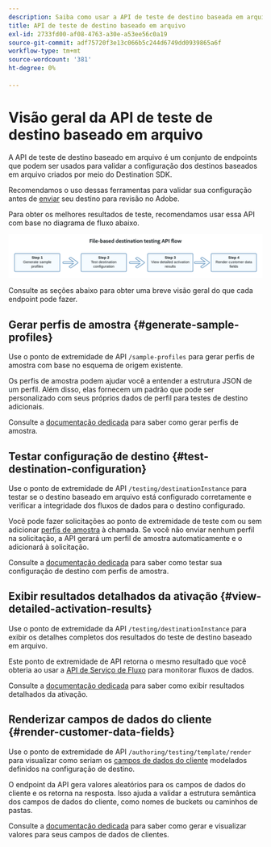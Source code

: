 ```yaml
---
description: Saiba como usar a API de teste de destino baseada em arquivo para validar a configuração dos destinos baseados em arquivo criados por meio do Destination SDK.
title: API de teste de destino baseado em arquivo
exl-id: 2733fd00-af08-4763-a30e-a53ee56c0a19
source-git-commit: adf75720f3e13c066b5c244d6749dd0939865a6f
workflow-type: tm+mt
source-wordcount: '381'
ht-degree: 0%

---
```



# Visão geral da API de teste de destino baseado em arquivo

A API de teste de destino baseado em arquivo é um conjunto de endpoints que podem ser usados para validar a configuração dos destinos baseados em arquivo criados por meio do Destination SDK.

Recomendamos o uso dessas ferramentas para validar sua configuração antes de [enviar](../../guides/submit-destination.md) seu destino para revisão no Adobe.

Para obter os melhores resultados de teste, recomendamos usar essa API com base no diagrama de fluxo abaixo.

![Diagrama mostrando o fluxo de teste de destino recomendado](../../assets/testing-api/batch-destinations/file-based-testing-flow.png)

Consulte as seções abaixo para obter uma breve visão geral do que cada endpoint pode fazer.

## Gerar perfis de amostra {#generate-sample-profiles}

Use o ponto de extremidade de API `/sample-profiles` para gerar perfis de amostra com base no esquema de origem existente.

Os perfis de amostra podem ajudar você a entender a estrutura JSON de um perfil. Além disso, elas fornecem um padrão que pode ser personalizado com seus próprios dados de perfil para testes de destino adicionais.

Consulte a [documentação dedicada](file-based-sample-profile-generation-api.md) para saber como gerar perfis de amostra.

## Testar configuração de destino {#test-destination-configuration}

Use o ponto de extremidade de API `/testing/destinationInstance` para testar se o destino baseado em arquivo está configurado corretamente e verificar a integridade dos fluxos de dados para o destino configurado.

Você pode fazer solicitações ao ponto de extremidade de teste com ou sem adicionar [perfis de amostra](file-based-sample-profile-generation-api.md) à chamada. Se você não enviar nenhum perfil na solicitação, a API gerará um perfil de amostra automaticamente e o adicionará à solicitação.

Consulte a [documentação dedicada](file-based-destination-testing-api.md) para saber como testar sua configuração de destino com perfis de amostra.

## Exibir resultados detalhados da ativação {#view-detailed-activation-results}

Use o ponto de extremidade da API `/testing/destinationInstance` para exibir os detalhes completos dos resultados do teste de destino baseado em arquivo.

Este ponto de extremidade de API retorna o mesmo resultado que você obteria ao usar a [API de Serviço de Fluxo](../../../api/update-destination-dataflows.md) para monitorar fluxos de dados.

Consulte a [documentação dedicada](file-based-destination-results-api.md) para saber como exibir resultados detalhados da ativação.

## Renderizar campos de dados do cliente {#render-customer-data-fields}

Use o ponto de extremidade de API `/authoring/testing/template/render` para visualizar como seriam os [campos de dados do cliente](../../functionality/destination-configuration/customer-data-fields.md) modelados definidos na configuração de destino.

O endpoint da API gera valores aleatórios para os campos de dados do cliente e os retorna na resposta. Isso ajuda a validar a estrutura semântica dos campos de dados do cliente, como nomes de buckets ou caminhos de pastas.

Consulte a [documentação dedicada](file-based-render-template-api.md) para saber como gerar e visualizar valores para seus campos de dados de clientes.
